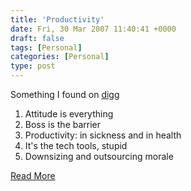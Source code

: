 ```yaml
---
title: 'Productivity'
date: Fri, 30 Mar 2007 11:40:41 +0000
draft: false
tags: [Personal]
categories: [Personal]
type: post
---
```


Something I found on [digg](http://digg.com)

1.  Attitude is everything
2.  Boss is the barrier
3.  Productivity: in sickness and in health
4.  It's the tech tools, stupid
5.  Downsizing and outsourcing morale

[Read More](http://www.nbrii.com/blog/5FactorsThatAffectYourEmployeesProductivity.aspx)